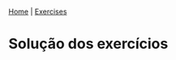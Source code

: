 [Home](https://mervy.github.io/js-string-and-array/) | [Exercises](https://mervy.github.io/js-string-and-array/pages/exercises)

# Solução dos exercícios